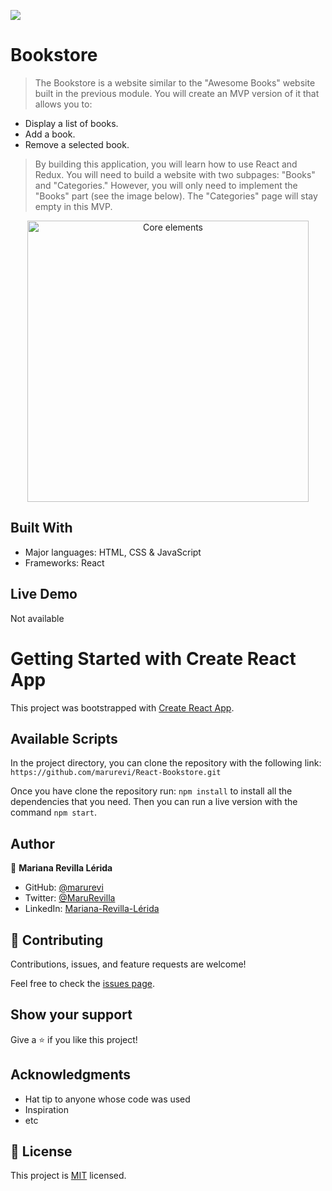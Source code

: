 ![](https://img.shields.io/badge/Microverse-blueviolet)

# Bookstore

>The Bookstore is a website similar to the "Awesome Books" website built in the previous module. You will create an MVP version of it that allows you to:

- Display a list of books.
- Add a book.
- Remove a selected book.

>By building this application, you will learn how to use React and Redux.
>You will need to build a website with two subpages: "Books" and "Categories." However, you will only need to implement the "Books" part (see the image below). The "Categories" page will stay empty in this MVP.
<p align="center">
  <img src="https://github.com/microverseinc/curriculum-react-redux/raw/main/bookstore/images/bookstore.png" alt="Core elements" width="450px"  />
</p>

## Built With

- Major languages: HTML, CSS & JavaScript
- Frameworks: React

## Live Demo

Not available

# Getting Started with Create React App

This project was bootstrapped with [Create React App](https://github.com/facebook/create-react-app).

## Available Scripts

In the project directory, you can clone the repository with the following link:
`https://github.com/marurevi/React-Bookstore.git`

 Once you have clone the repository run:
 `npm install`
 to install all the dependencies that you need.
 Then you can run a live version with the command `npm start`.

## Author

👤 **Mariana Revilla Lérida**

- GitHub: [@marurevi](https://github.com/marurevi)
- Twitter: [@MaruRevilla](https://twitter.com/MaruRevilla)
- LinkedIn: [Mariana-Revilla-Lérida](https://linkedin.com/in/mariana-revilla-l%C3%A9rida-a12aba143)

## 🤝 Contributing

Contributions, issues, and feature requests are welcome!

Feel free to check the [issues page](../../issues/).

## Show your support

Give a ⭐️ if you like this project!

## Acknowledgments

- Hat tip to anyone whose code was used
- Inspiration
- etc

## 📝 License

This project is [MIT](./LICENCE) licensed.

